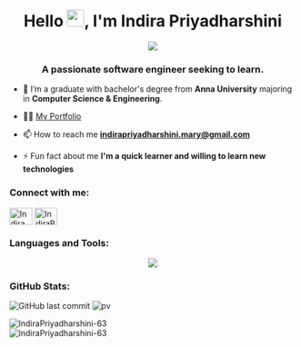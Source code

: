 <h1 align="center" >Hello <img src="https://raw.githubusercontent.com/umenzi/umenzi/main/wave.gif" width="30px">, I'm Indira Priyadharshini</h1>

<p align="center">
  <a href="https://git.io/typing-svg"><img src="https://readme-typing-svg.demolab.com/?lines=Full-stack+web+developer;UI/UX+Designer;&font=Fira%20Code&center=true&width=380&height=50&size=24&&pause=1000"/></a>
</p>

<h3 align="center">A passionate software engineer seeking to learn.</h3>

<!-- [![MasterHead](https://user-images.githubusercontent.com/22107794/139580686-887df369-edb8-4bc8-b607-4fbf6d7e4866.gif)]() -->

- 🔭 I’m a graduate with bachelor's degree from **Anna University** majoring in **Computer Science & Engineering**.

- 👨‍💻 [My Portfolio](https://indirapriyadharshini.netlify.app/)

- 📫 How to reach me **indirapriyadharshini.mary@gmail.com**
- ⚡ Fun fact about me **I'm a quick learner and willing to learn new technologies**

<h3 align="left">Connect with me:</h3>
<p align="left">
<a href="https://www.linkedin.com/in/indirapriyadharshini-manoharan-7b34ba19a/" target="blank"><img align="center" src="https://raw.githubusercontent.com/rahuldkjain/github-profile-readme-generator/master/src/images/icons/Social/linked-in-alt.svg" alt="Indira Priyadharshini M" height="30" width="40" /></a>
<a href="https://www.leetcode.com/" target="blank"><img align="center" src="https://raw.githubusercontent.com/rahuldkjain/github-profile-readme-generator/master/src/images/icons/Social/leet-code.svg" alt="IndiraPriyadharshini-63" height="30" width="40" /></a>
</p>

<h3 align="left">Languages and Tools:</h3>

<p align="center">
  <a href="https://skillicons.dev">
    <img src="https://skillicons.dev/icons?i=c,cpp,java,kotlin,html,css,javascript,typescript,react,redux,jquery,php,mongodb,mysql,expressjs,nodejs,npm,styledcomponents,tailwind,bootstrap,materialui,postman,androidstudio,vscode,windows,ubuntu,figma,xd,git,github,vite,vercel,docker,kubernetes,&perline=10" />
  </a>
</p>

<h3 align="left">GitHub Stats:</h3>

![GitHub last commit](https://img.shields.io/github/last-commit/IndiraPriyadharshini-63/IndiraPriyadharshini-63)
![pv](https://pageview.vercel.app/?github_user=IndiraPriyadharshini-63)

<p >
  <img align="center" src="https://github-readme-stats.vercel.app/api?username=IndiraPriyadharshini-63&show_icons=true&locale=en&hide=stars,issues" alt="IndiraPriyadharshini-63" style="margin-right: 10px;" />
  <br/>
  
  <img align="center" src="https://github-readme-streak-stats.herokuapp.com/?user=IndiraPriyadharshini-63" alt="IndiraPriyadharshini-63" />

</p>
